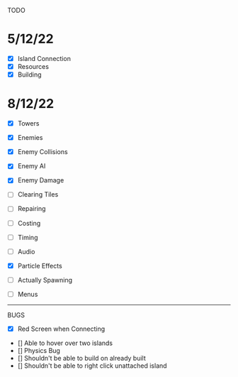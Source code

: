 TODO

5/12/22
===
* [x] Island Connection
* [x] Resources
* [x] Building

8/12/22
===

* [x] Towers
* [x] Enemies
* [x] Enemy Collisions

* [x] Enemy AI
* [x] Enemy Damage

* [ ] Clearing Tiles
* [ ] Repairing
* [ ] Costing

* [ ] Timing
* [ ] Audio
* [x] Particle Effects

* [ ] Actually Spawning

* [ ] Menus

---

BUGS

* [x] Red Screen when Connecting
* [] Able to hover over two islands
* [] Physics Bug
* [] Shouldn't be able to build on already built
* [] Shouldn't be able to right click unattached island
